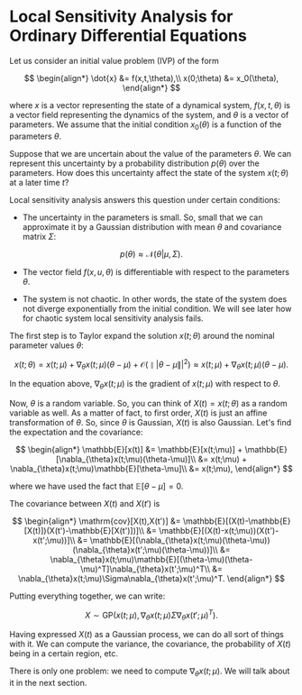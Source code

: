 # Local Sensitivity Analysis for Ordinary Differential Equations

Let us consider an initial value problem (IVP) of the form

$$
\begin{align*}
\dot{x} &= f(x,t,\theta),\\
x(0;\theta) &= x_0(\theta),
\end{align*}
$$

where $x$ is a vector representing the state of a dynamical system, $f(x,t,\theta)$ is a vector field representing the dynamics of the system, and $\theta$ is a vector of parameters. We assume that the initial condition $x_0(\theta)$ is a function of the parameters $\theta$.

Suppose that we are uncertain about the value of the parameters $\theta$. We can represent this uncertainty by a probability distribution $p(\theta)$ over the parameters.
How does this uncertainty affect the state of the system $x(t;\theta)$ at a later time $t$?

Local sensitivity analysis answers this question under certain conditions:

+ The uncertainty in the parameters is small. So, small that we can approximate it by a Gaussian distribution with mean $\theta$ and covariance matrix $\Sigma$:

$$
p(\theta) \approx \mathcal{N}(\theta|\mu,\Sigma).
$$

+ The vector field $f(x,u,\theta)$ is differentiable with respect to the parameters $\theta$.

+ The system is not chaotic. In other words, the state of the system does not diverge exponentially from the initial condition. We will see later how for chaotic system local sensitivity analysis fails.

The first step is to Taylor expand the solution $x(t;\theta)$ around the nominal parameter values $\theta$:

$$
x(t;\theta) = x(t;\mu) + \nabla_{\theta} x(t;\mu)(\theta-\mu) + \mathcal{O}\left(\parallel|\theta-\mu\parallel|^2\right)
\approx x(t;\mu) + \nabla_{\theta} x(t;\mu)(\theta-\mu).
$$

In the equation above, $\nabla_{\theta} x(t;\mu)$ is the gradient of $x(t;\mu)$ with respect to $\theta$.

Now, $\theta$ is a random variable. So, you can think of $X(t) = x(t;\theta)$ as a random variable as well.
As a matter of fact, to first order, $X(t)$ is just an affine transformation of $\theta$.
So, since $\theta$ is Gaussian, $X(t)$ is also Gaussian.
Let's find the expectation and the covariance:

$$
\begin{align*}
\mathbb{E}[x(t)] &= \mathbb{E}[x(t;\mu)] + \mathbb{E}[\nabla_{\theta}x(t;\mu)(\theta-\mu)]\\
&= x(t;\mu) + \nabla_{\theta}x(t;\mu)\mathbb{E}[\theta-\mu]\\
&= x(t;\mu),
\end{align*}
$$

where we have used the fact that $\mathbb{E}[\theta-\mu] = 0$.

The covariance between $X(t)$ and $X(t')$ is

$$
\begin{align*}
\mathrm{cov}[X(t),X(t')] &= \mathbb{E}[(X(t)-\mathbb{E}[X(t)])(X(t')-\mathbb{E}[X(t')])]\\
&= \mathbb{E}[(X(t)-x(t;\mu))(X(t')-x(t';\mu))]\\
&= \mathbb{E}[(\nabla_{\theta}x(t;\mu)(\theta-\mu))(\nabla_{\theta}x(t';\mu)(\theta-\mu))]\\
&= \nabla_{\theta}x(t;\mu)\mathbb{E}[(\theta-\mu)(\theta-\mu)^T]\nabla_{\theta}x(t';\mu)^T\\
&= \nabla_{\theta}x(t;\mu)\Sigma\nabla_{\theta}x(t';\mu)^T.
\end{align*}
$$

Putting everything together, we can write:

$$
X \sim \text{GP}(x(t;\mu),\nabla_{\theta}x(t;\mu)\Sigma\nabla_{\theta}x(t';\mu)^T).
$$

Having expressed $X(t)$ as a Gaussian process, we can do all sort of things with it.
We can compute the variance, the covariance, the probability of $X(t)$ being in a certain region, etc.

There is only one problem: we need to compute $\nabla_{\theta}x(t;\mu)$.
We will talk about it in the next section.